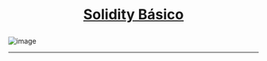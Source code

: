 <h1 align="center">

[Solidity Básico](https://github.com/nrxschool/bootcamp-optimism/tree/main/week1/day5)

###

![image](https://github.com/AndreCoutinhom/blockchain_bootcamp/assets/91290799/d6cc5e3b-b44c-4c55-baf5-628f9c3d179f)

</h1>

---

